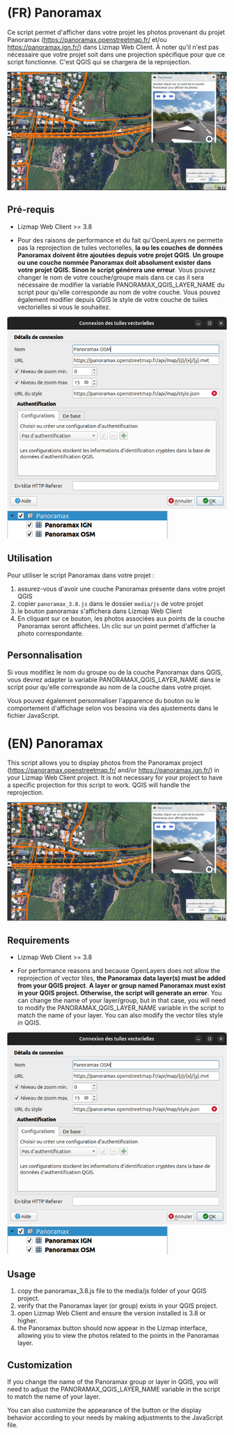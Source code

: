 # (FR) Panoramax

Ce script permet d'afficher dans votre projet les photos provenant du projet Panoramax (https://panoramax.openstreetmap.fr/ et/ou https://panoramax.ign.fr/) dans Lizmap Web Client. À noter qu'il n'est pas nécessaire que votre projet soit dans une projection spécifique pour que ce script fonctionne. C'est QGIS qui se chargera de la reprojection.

![alt text](image-2.png)

## Pré-requis

- Lizmap Web Client >= 3.8

- Pour des raisons de performance et du fait qu'OpenLayers ne permette pas la reprojection de tuiles vectorielles, **la ou les couches de données Panoramax doivent être ajoutées depuis votre projet QGIS**. **Un groupe ou une couche nommée Panoramax doit absolument exister dans votre projet QGIS. Sinon le script générera une erreur**. Vous pouvez changer le nom de votre couche/groupe mais dans ce cas il sera nécessaire de modifier la variable PANORAMAX_QGIS_LAYER_NAME du script pour qu'elle corresponde au nom de votre couche. Vous pouvez également modifier depuis QGIS le style de votre couche de tuiles vectorielles si vous le souhaitez.

![alt text](image.png)
![alt text](image-1.png)

## Utilisation

Pour utiliser le script Panoramax dans votre projet :
1. assurez-vous d'avoir une couche Panoramax présente dans votre projet QGIS
2. copier `panoramax_3.8.js` dans le dossier `media/js` de votre projet
3. le bouton panoramax s'affichera dans Lizmap Web Client
4. En cliquant sur ce bouton, les photos associées aux points de la couche Panoramax seront affichées. Un clic sur un point permet d'afficher la photo correspondante.

## Personnalisation

Si vous modifiez le nom du groupe ou de la couche Panoramax dans QGIS, vous devrez adapter la variable PANORAMAX_QGIS_LAYER_NAME dans le script pour qu'elle corresponde au nom de la couche dans votre projet.

Vous pouvez également personnaliser l'apparence du bouton ou le comportement d'affichage selon vos besoins via des ajustements dans le fichier JavaScript.

# (EN) Panoramax

This script allows you to display photos from the Panoramax project (https://panoramax.openstreetmap.fr/ and/or https://panoramax.ign.fr/) in your Lizmap Web Client project. It is not necessary for your project to have a specific projection for this script to work. QGIS will handle the reprojection.

![alt text](image-2.png)

## Requirements

- Lizmap Web Client >= 3.8

- For performance reasons and because OpenLayers does not allow the reprojection of vector tiles, **the Panoramax data layer(s) must be added from your QGIS project**. **A layer or group named Panoramax must exist in your QGIS project. Otherwise, the script will generate an error**. You can change the name of your layer/group, but in that case, you will need to modify the PANORAMAX_QGIS_LAYER_NAME variable in the script to match the name of your layer. You can also modify the vector tiles style in QGIS.

![alt text](image.png)
![alt text](image-1.png)


## Usage

1. copy the panoramax_3.8.js file to the media/js folder of your QGIS project.
2. verify that the Panoramax layer (or group) exists in your QGIS project.
3. open Lizmap Web Client and ensure the version installed is 3.8 or higher.
4. the Panoramax button should now appear in the Lizmap interface, allowing you to view the photos related to the points in the Panoramax layer.


## Customization

If you change the name of the Panoramax group or layer in QGIS, you will need to adjust the PANORAMAX_QGIS_LAYER_NAME variable in the script to match the name of your layer.

You can also customize the appearance of the button or the display behavior according to your needs by making adjustments to the JavaScript file.
